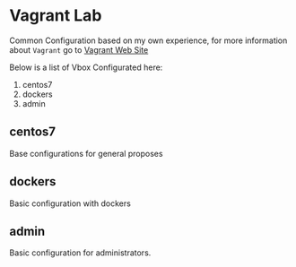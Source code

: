 # Vagrant Lab

Common Configuration based on my own experience, for more information about `Vagrant` go to [Vagrant Web Site](https://www.vagrantup.com/)

Below is a list of Vbox Configurated here:

1. centos7
2. dockers
3. admin

## centos7

Base configurations for general proposes

## dockers

Basic configuration with dockers

## admin

Basic configuration for administrators.


